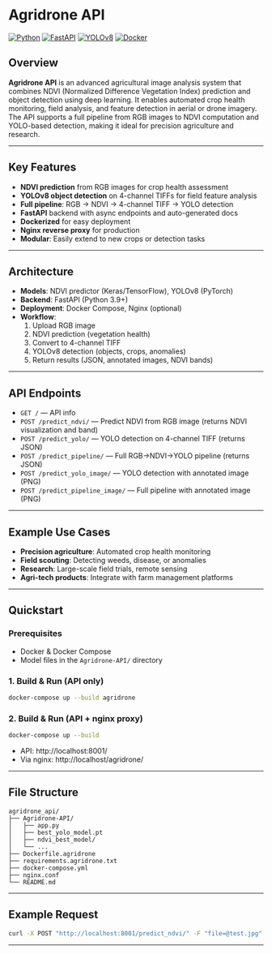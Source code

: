 # Agridrone API

[![Python](https://img.shields.io/badge/Python-3.9%2B-blue?logo=python)](https://www.python.org/) [![FastAPI](https://img.shields.io/badge/FastAPI-API-green?logo=fastapi)](https://fastapi.tiangolo.com/) [![YOLOv8](https://img.shields.io/badge/YOLOv8-vision-orange?logo=github)](https://github.com/ultralytics/ultralytics) [![Docker](https://img.shields.io/badge/Docker-ready-blue?logo=docker)](https://www.docker.com/)

## Overview

**Agridrone API** is an advanced agricultural image analysis system that combines NDVI (Normalized Difference Vegetation Index) prediction and object detection using deep learning. It enables automated crop health monitoring, field analysis, and feature detection in aerial or drone imagery. The API supports a full pipeline from RGB images to NDVI computation and YOLO-based detection, making it ideal for precision agriculture and research.

---

## Key Features
- **NDVI prediction** from RGB images for crop health assessment
- **YOLOv8 object detection** on 4-channel TIFFs for field feature analysis
- **Full pipeline**: RGB → NDVI → 4-channel TIFF → YOLO detection
- **FastAPI** backend with async endpoints and auto-generated docs
- **Dockerized** for easy deployment
- **Nginx reverse proxy** for production
- **Modular**: Easily extend to new crops or detection tasks

---

## Architecture
- **Models**: NDVI predictor (Keras/TensorFlow), YOLOv8 (PyTorch)
- **Backend**: FastAPI (Python 3.9+)
- **Deployment**: Docker Compose, Nginx (optional)
- **Workflow**:
  1. Upload RGB image
  2. NDVI prediction (vegetation health)
  3. Convert to 4-channel TIFF
  4. YOLOv8 detection (objects, crops, anomalies)
  5. Return results (JSON, annotated images, NDVI bands)

---

## API Endpoints
- `GET /` — API info
- `POST /predict_ndvi/` — Predict NDVI from RGB image (returns NDVI visualization and band)
- `POST /predict_yolo/` — YOLO detection on 4-channel TIFF (returns JSON)
- `POST /predict_pipeline/` — Full RGB→NDVI→YOLO pipeline (returns JSON)
- `POST /predict_yolo_image/` — YOLO detection with annotated image (PNG)
- `POST /predict_pipeline_image/` — Full pipeline with annotated image (PNG)

---

## Example Use Cases
- **Precision agriculture**: Automated crop health monitoring
- **Field scouting**: Detecting weeds, disease, or anomalies
- **Research**: Large-scale field trials, remote sensing
- **Agri-tech products**: Integrate with farm management platforms

---

## Quickstart

### Prerequisites
- Docker & Docker Compose
- Model files in the `Agridrone-API/` directory

### 1. Build & Run (API only)
```bash
docker-compose up --build agridrone
```

### 2. Build & Run (API + nginx proxy)
```bash
docker-compose up --build
```
- API: http://localhost:8001/
- Via nginx: http://localhost/agridrone/

---

## File Structure
```
agridrone_api/
├── Agridrone-API/
│   ├── app.py
│   ├── best_yolo_model.pt
│   ├── ndvi_best_model/
│   └── ...
├── Dockerfile.agridrone
├── requirements.agridrone.txt
├── docker-compose.yml
├── nginx.conf
└── README.md
```

---

## Example Request
```bash
curl -X POST "http://localhost:8001/predict_ndvi/" -F "file=@test.jpg"
```

---
